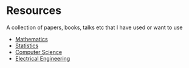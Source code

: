# Resources
A collection of papers, books, talks etc that I have used or want to use 

  - [Mathematics](https://github.com/drydenwiebe/resources/blob/master/Mathematics.md)
  - [Statistics](https://github.com/drydenwiebe/resources/blob/master/Statistics.md)
  - [Computer Science](https://github.com/drydenwiebe/resources/blob/master/Computer%20Science.md)
  - [Electrical Engineering](https://github.com/drydenwiebe/resources/blob/master/Electrical%20Engineering.md)
